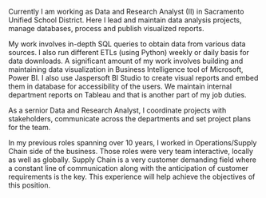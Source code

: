 Currently I am working as Data and Research Analyst (II) in Sacramento Unified School District. Here I lead and maintain data analysis projects, manage databases, process and publish visualized reports. 

My work involves in-depth SQL queries to obtain data from various data sources. I also run different ETLs (using Python) weekly or daily basis for data downloads. A significant amount of my work involves building and maintaining data visualization in Business Intelligence tool of Microsoft, Power BI. I also use Jaspersoft BI Studio to create visual reports and embed them in database for accessibility of the users. We maintain internal department reports on Tableau and that is another part of my job duties.

As a sernior Data and Research Analyst, I coordinate projects with stakeholders, communicate across the departments and set project plans for the team.

In my previous roles spanning over 10 years, I worked in Operations/Supply Chain side of the business. Those roles were very team interactive, locally as well as globally. Supply Chain is a very customer demanding field where a constant line of communication along with the anticipation of customer requirements is the key. This experience will help achieve the objectives of this position. 
